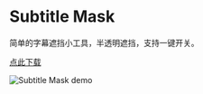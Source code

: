 # Subtitle Mask
简单的字幕遮挡小工具，半透明遮挡，支持一键开关。

[点此下载](https://github.com/chocovon/subtitle-mask/releases/download/v1.1/Subtitle.Mask.zip)

<img src="./image/demo.gif" alt="Subtitle Mask demo"/>